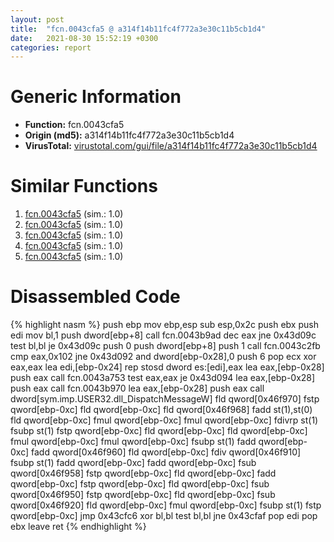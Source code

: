 ```yaml
---
layout: post
title:  "fcn.0043cfa5 @ a314f14b11fc4f772a3e30c11b5cb1d4"
date:   2021-08-30 15:52:19 +0300
categories: report
---
```


# Generic Information
- **Function:** fcn.0043cfa5
- **Origin (md5):** a314f14b11fc4f772a3e30c11b5cb1d4
- **VirusTotal:** [virustotal.com/gui/file/a314f14b11fc4f772a3e30c11b5cb1d4][virustotal_ref]



# Similar Functions

1. [fcn.0043cfa5][similar_1_ref] (sim.: 1.0)
2. [fcn.0043cfa5][similar_2_ref] (sim.: 1.0)
3. [fcn.0043cfa5][similar_3_ref] (sim.: 1.0)
4. [fcn.0043cfa5][similar_4_ref] (sim.: 1.0)
5. [fcn.0043cfa5][similar_5_ref] (sim.: 1.0)


# Disassembled Code

{% highlight nasm %}
push ebp
mov ebp,esp
sub esp,0x2c
push ebx
push edi
mov bl,1
push dword[ebp+8]
call fcn.0043b9ad
dec eax
jne 0x43d09c
test bl,bl
je 0x43d09c
push 0
push dword[ebp+8]
push 1
call fcn.0043c2fb
cmp eax,0x102
jne 0x43d092
and dword[ebp-0x28],0
push 6
pop ecx
xor eax,eax
lea edi,[ebp-0x24]
rep stosd dword es:[edi],eax
lea eax,[ebp-0x28]
push eax
call fcn.0043a753
test eax,eax
je 0x43d094
lea eax,[ebp-0x28]
push eax
call fcn.0043b970
lea eax,[ebp-0x28]
push eax
call dword[sym.imp.USER32.dll_DispatchMessageW]
fld qword[0x46f970]
fstp qword[ebp-0xc]
fld qword[ebp-0xc]
fld qword[0x46f968]
fadd st(1),st(0)
fld qword[ebp-0xc]
fmul qword[ebp-0xc]
fmul qword[ebp-0xc]
fdivrp st(1)
fsubp st(1)
fstp qword[ebp-0xc]
fld qword[ebp-0xc]
fld qword[ebp-0xc]
fmul qword[ebp-0xc]
fmul qword[ebp-0xc]
fsubp st(1)
fadd qword[ebp-0xc]
fadd qword[0x46f960]
fld qword[ebp-0xc]
fdiv qword[0x46f910]
fsubp st(1)
fadd qword[ebp-0xc]
fadd qword[ebp-0xc]
fsub qword[0x46f958]
fstp qword[ebp-0xc]
fld qword[ebp-0xc]
fadd qword[ebp-0xc]
fstp qword[ebp-0xc]
fld qword[ebp-0xc]
fsub qword[0x46f950]
fstp qword[ebp-0xc]
fld qword[ebp-0xc]
fsub qword[0x46f920]
fld qword[ebp-0xc]
fmul qword[ebp-0xc]
fsubp st(1)
fstp qword[ebp-0xc]
jmp 0x43cfc6
xor bl,bl
test bl,bl
jne 0x43cfaf
pop edi
pop ebx
leave 
ret 
{% endhighlight %}


[similar_1_ref]: /report/fcn.0043cfa5@3d7f25d788af3e7f7707a736ac852465
[similar_2_ref]: /report/fcn.0043cfa5@3aa98225e51cbcae2d334c8b6b4ed9fd
[similar_3_ref]: /report/fcn.0043cfa5@146b14fc12cf789043a79d4f548a23bf
[similar_4_ref]: /report/fcn.0043cfa5@e83552e81a6f265fd7baa50402d3d47d
[similar_5_ref]: /report/fcn.0043cfa5@c6d5547a6b11db0106596d8a93b709be
[virustotal_ref]: https://www.virustotal.com/gui/file/a314f14b11fc4f772a3e30c11b5cb1d4